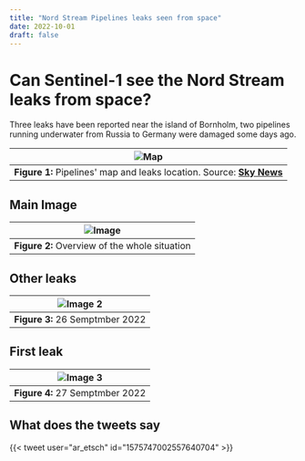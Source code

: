 ```yaml
---
title: "Nord Stream Pipelines leaks seen from space"
date: 2022-10-01
draft: false
---
```

# Can Sentinel-1 see the Nord Stream leaks from space?

Three leaks have been reported near the island of Bornholm, two pipelines running underwater from Russia to Germany were damaged some days ago.

| ![Map](/firstPostImages/skynews-nord-stream-gas-leak_5912785.jpg) |
|:--:|
| **Figure 1:** Pipelines' map and leaks location. Source: [**Sky News**](https://news.sky.com/story/kremlin-says-it-cant-rule-out-sabotage-after-mysterious-damage-to-russia-germany-gas-pipelines-prompts-warnings-12706208) |

## Main Image
| ![Image](/firstPostImages/nordStream.jpg) |
|:--:|
| **Figure 2:** Overview of the whole situation |

## Other leaks
| ![Image 2](/firstPostImages/nordStream_2.jpg) |
|:--:|
| **Figure 3:** 26 Semptmber 2022 |

## First leak
| ![Image 3](/firstPostImages/nordStream_1.jpg) |
|:--:|
| **Figure 4:** 27 Semptmber 2022 |

## What does the tweets say
{{< tweet user="ar_etsch" id="1575747002557640704" >}}
